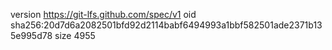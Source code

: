 version https://git-lfs.github.com/spec/v1
oid sha256:20d7d6a2082501bfd92d2114babf6494993a1bbf582501ade2371b135e995d78
size 4955

